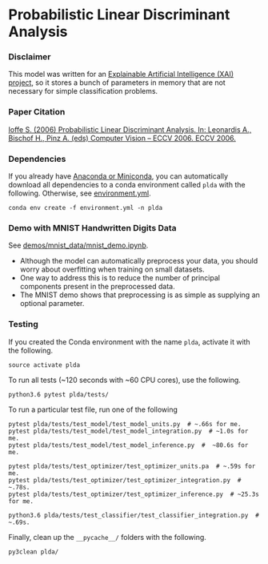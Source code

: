 # Probabilistic Linear Discriminant Analysis

### Disclaimer
This model was written for
 an [Explainable Artificial Intelligence (XAI) project](
     http://shaftolab.com/people.html), 
 so it stores a bunch of parameters in memory that 
 are not necessary for simple classification problems.

### Paper Citation
[Ioffe S. (2006) Probabilistic Linear Discriminant Analysis. 
 In: Leonardis A., Bischof H., Pinz A. (eds) Computer Vision – ECCV 2006. 
 ECCV 2006.](
 https://link.springer.com/chapter/10.1007/11744085_41)

### Dependencies
If you already have 
 [Anaconda or Miniconda](
  https://conda.io/docs/user-guide/install/index.html),
 you can automatically download all dependencies to a conda environment 
 called `plda` with the following. 
Otherwise, see [environment.yml](envrionment.yml).

```conda env create -f environment.yml -n plda```

### Demo with MNIST Handwritten Digits Data
See [demos/mnist_data/mnist_demo.ipynb](
     ./demos/mnist_data/mnist_demo.ipynb).
- Although the model can automatically preprocess your data, 
   you should worry about overfitting when training on small datasets.
- One way to address this is to reduce the number of principal components 
   present in the preprocessed data.
- The MNIST demo shows that preprocessing is as simple as supplying 
   an optional parameter.

### Testing
If you created the Conda environment with the name `plda`, 
 activate it with the following.
``` shell
source activate plda
```

To run all tests (~120 seconds with ~60 CPU cores), use the following.
``` shell
python3.6 pytest plda/tests/
```

To run a particular test file, run one of the following
``` shell
pytest plda/tests/test_model/test_model_units.py  # ~.66s for me.
pytest plda/tests/test_model/test_model_integration.py  # ~1.0s for me.
pytest plda/tests/test_model/test_model_inference.py  #  ~80.6s for me.

pytest plda/tests/test_optimizer/test_optimizer_units.pa  # ~.59s for me.
pytest plda/tests/test_optimizer/test_optimizer_integration.py  # ~.78s.
pytest plda/tests/test_optimizer/test_optimizer_inference.py  # ~25.3s for me.

python3.6 plda/tests/test_classifier/test_classifier_integration.py  # ~.69s.
```

Finally, 
 clean up the `__pycache__/` folders with the following.
``` shell
py3clean plda/
```
